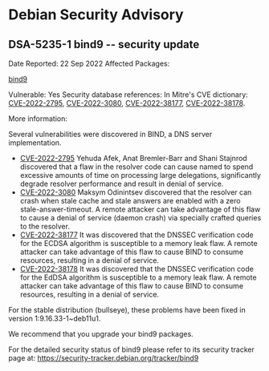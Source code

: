 
Debian Security Advisory
========================


DSA-5235-1 bind9 -- security update
-----------------------------------



Date Reported:
22 Sep 2022
Affected Packages:

[bind9](https://packages.debian.org/src:bind9)

Vulnerable:
Yes
Security database references:
In Mitre's CVE dictionary: [CVE-2022-2795](https://security-tracker.debian.org/tracker/CVE-2022-2795), [CVE-2022-3080](https://security-tracker.debian.org/tracker/CVE-2022-3080), [CVE-2022-38177](https://security-tracker.debian.org/tracker/CVE-2022-38177), [CVE-2022-38178](https://security-tracker.debian.org/tracker/CVE-2022-38178).  

More information:

Several vulnerabilities were discovered in BIND, a DNS server
implementation.


* [CVE-2022-2795](https://security-tracker.debian.org/tracker/CVE-2022-2795)
Yehuda Afek, Anat Bremler-Barr and Shani Stajnrod discovered that a
 flaw in the resolver code can cause named to spend excessive amounts
 of time on processing large delegations, significantly degrade
 resolver performance and result in denial of service.
* [CVE-2022-3080](https://security-tracker.debian.org/tracker/CVE-2022-3080)
Maksym Odinintsev discovered that the resolver can crash when stale
 cache and stale answers are enabled with a zero
 stale-answer-timeout. A remote attacker can take advantage of this
 flaw to cause a denial of service (daemon crash) via specially
 crafted queries to the resolver.
* [CVE-2022-38177](https://security-tracker.debian.org/tracker/CVE-2022-38177)
It was discovered that the DNSSEC verification code for the ECDSA
 algorithm is susceptible to a memory leak flaw. A remote attacker
 can take advantage of this flaw to cause BIND to consume resources,
 resulting in a denial of service.
* [CVE-2022-38178](https://security-tracker.debian.org/tracker/CVE-2022-38178)
It was discovered that the DNSSEC verification code for the EdDSA
 algorithm is susceptible to a memory leak flaw. A remote attacker
 can take advantage of this flaw to cause BIND to consume resources,
 resulting in a denial of service.


For the stable distribution (bullseye), these problems have been fixed in
version 1:9.16.33-1~deb11u1.


We recommend that you upgrade your bind9 packages.


For the detailed security status of bind9 please refer to its security
tracker page at:
<https://security-tracker.debian.org/tracker/bind9>





